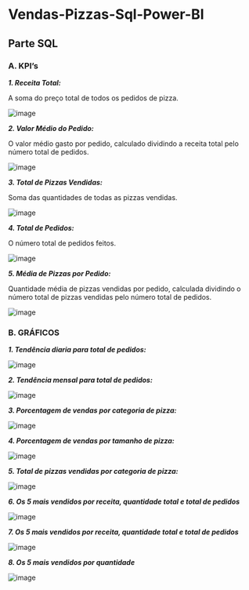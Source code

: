 # Vendas-Pizzas-Sql-Power-BI

## Parte SQL
### A. KPI’s
***1. Receita Total:***
<p>A soma do preço total de todos os pedidos de pizza.</p>

![image](https://github.com/lagmagalhaes/Vendas-Pizzas-Sql-Power-BI/assets/166879716/b421803f-09ca-4f86-9fa8-b8b2c1a49f05)


***2. Valor Médio do Pedido:***
<p>O valor médio gasto por pedido, calculado dividindo a receita total pelo número total de pedidos.</p>

![image](https://github.com/lagmagalhaes/Vendas-Pizzas-Sql-Power-BI/assets/166879716/3f5b8d07-abb1-4e60-872b-740553034cdf)



***3. Total de Pizzas Vendidas:***
<p>Soma das quantidades de todas as pizzas vendidas.</p>

![image](https://github.com/lagmagalhaes/Vendas-Pizzas-Sql-Power-BI/assets/166879716/dc8e7e5e-da8b-40ef-8ad3-1a42fd1724b0)



***4. Total de Pedidos:***
<p>O número total de pedidos feitos.</p>

![image](https://github.com/lagmagalhaes/Vendas-Pizzas-Sql-Power-BI/assets/166879716/392700fc-8f0b-4ae8-bef2-4a4cd7c7d7f2)


***5. Média de Pizzas por Pedido:***
<p>Quantidade média de pizzas vendidas por pedido, calculada dividindo o número 
total de pizzas vendidas pelo número total de pedidos.</p>

![image](https://github.com/lagmagalhaes/Vendas-Pizzas-Sql-Power-BI/assets/166879716/0d740e47-1815-484c-8284-8de9ab917658)




### B. GRÁFICOS
***1. Tendência diaria para total de pedidos:***

![image](https://github.com/lagmagalhaes/Vendas-Pizzas-Sql-Power-BI/assets/166879716/bb9b809d-8bf0-4237-9fae-b2e48bb4a37f)



***2. Tendência mensal para total de pedidos:***

![image](https://github.com/lagmagalhaes/Vendas-Pizzas-Sql-Power-BI/assets/166879716/7f434164-52f5-473e-90c1-0098be4b95df)


***3. Porcentagem de vendas por categoria de pizza:***

![image](https://github.com/lagmagalhaes/Vendas-Pizzas-Sql-Power-BI/assets/166879716/796d81c8-5e0e-467a-b4e5-79368169fe36)




***4. Porcentagem de vendas por tamanho de pizza:***

![image](https://github.com/lagmagalhaes/Vendas-Pizzas-Sql-Power-BI/assets/166879716/51ca64fa-e613-4cdb-b7bf-5f879711d262)



***5. Total de pizzas vendidas por categoria de pizza:***

![image](https://github.com/lagmagalhaes/Vendas-Pizzas-Sql-Power-BI/assets/166879716/1af283f7-c42b-41ec-9de4-b86c8a957acc)



***6. Os 5 mais vendidos por receita, quantidade total e total de pedidos***

![image](https://github.com/lagmagalhaes/Vendas-Pizzas-Sql-Power-BI/assets/166879716/76b78bef-5817-4964-9d6b-bb571709e974)




***7. Os 5 mais vendidos por receita, quantidade total e total de pedidos***

![image](https://github.com/lagmagalhaes/Vendas-Pizzas-Sql-Power-BI/assets/166879716/8aa627af-bef7-4daf-90dd-805cf1384331)



***8. Os 5 mais vendidos por quantidade***

![image](https://github.com/lagmagalhaes/Vendas-Pizzas-Sql-Power-BI/assets/166879716/eab6e306-cf26-4512-bbe8-156b38c7454a)


